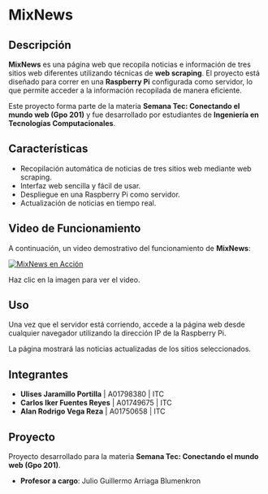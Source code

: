 # MixNews

## Descripción

**MixNews** es una página web que recopila noticias e información de tres sitios web diferentes utilizando técnicas de **web scraping**. El proyecto está diseñado para correr en una **Raspberry Pi** configurada como servidor, lo que permite acceder a la información recopilada de manera eficiente.

Este proyecto forma parte de la materia **Semana Tec: Conectando el mundo web (Gpo 201)** y fue desarrollado por estudiantes de **Ingeniería en Tecnologías Computacionales**.

## Características

- Recopilación automática de noticias de tres sitios web mediante web scraping.
- Interfaz web sencilla y fácil de usar.
- Despliegue en una Raspberry Pi como servidor.
- Actualización de noticias en tiempo real.

## Video de Funcionamiento

A continuación, un video demostrativo del funcionamiento de **MixNews**:

[![MixNews en Acción](https://static1.howtogeekimages.com/wordpress/wp-content/uploads/2021/06/youtube_hero_1200x675.jpg)](https://youtu.be/aVPxWA_DxMs?si=ZEycKbRszkbSWIKf)

Haz clic en la imagen para ver el video.

## Uso

Una vez que el servidor está corriendo, accede a la página web desde cualquier navegador utilizando la dirección IP de la Raspberry Pi.


La página mostrará las noticias actualizadas de los sitios seleccionados.

## Integrantes

- **Ulises Jaramillo Portilla** | A01798380 | ITC
- **Carlos Iker Fuentes Reyes** | A01749675 | ITC
- **Alan Rodrigo Vega Reza** | A01750658 | ITC

## Proyecto

Proyecto desarrollado para la materia **Semana Tec: Conectando el mundo web (Gpo 201)**.

- **Profesor a cargo**: Julio Guillermo Arriaga Blumenkron
